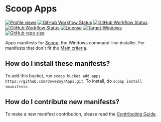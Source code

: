 # Scoop Apps
[![Profile views](https://komarev.com/ghpvc/?username=DoveBoy&style=flat-square&label=visitors)](https://github.com/DoveBoy)  [![GitHub Workflow Status](https://img.shields.io/github/actions/workflow/status/DoveBoy/Apps/ci.yml?branch=master&label=Tests&style=flat-square)](https://github.com/DoveBoy/Apps/actions/workflows/ci.yml)  [![GitHub Workflow Status](https://img.shields.io/github/actions/workflow/status/DoveBoy/Apps/excavator.yml?branch=master&label=Excavator&style=flat-square)](https://github.com/DoveBoy/Apps/actions/workflows/excavator.yml)  [![GitHub Workflow Status](https://img.shields.io/github/actions/workflow/status/DoveBoy/Apps/delete_old_workflow_runs.yml?branch=master&label=Delete%20old%20workflow%20runs&style=flat-square)](https://github.com/DoveBoy/Apps/actions/workflows/delete_old_workflow_runs.yml)  [![License](https://img.shields.io/github/license/DoveBoy/Apps?label=License&style=flat-square)](https://github.com/DoveBoy/Apps/blob/master/LICENSE)  [![Target-Windows](https://img.shields.io/badge/Target-Windows-blue?style=flat-square)](https://www.microsoft.com/en-us/windows)  [![GitHub repo size](https://img.shields.io/github/repo-size/DoveBoy/Apps?style=flat-square)](https://github.com/DoveBoy/Apps)

Apps manifests for [Scoop](https://scoop.sh), the Windows command-line installer. For manifests that don't fit the [Main criteria](https://github.com/ScoopInstaller/Scoop/wiki/Criteria-for-including-apps-in-the-main-bucket).

How do I install these manifests?
---------------------------------

To add this bucket, run `scoop bucket add apps https://github.com/DoveBoy/Apps.git`. To install, do `scoop install <manifest>`.

How do I contribute new manifests?
----------------------------------

To make a new manifest contribution, please read the [Contributing Guide](https://github.com/ScoopInstaller/.github/blob/main/.github/CONTRIBUTING.md).
